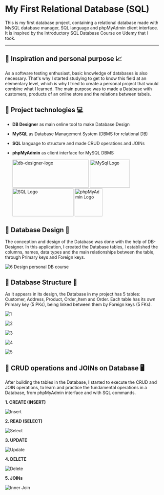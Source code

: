 # My First Relational Database (SQL)
This is my first database project, containing a relational database made with MySQL database manager, SQL language and phpMyAdmin client interface. It is inspired by the Introductory SQL Database Course on Udemy that I took. 


------



## :pushpin: Inspiration and personal purpose :chart_with_upwards_trend:
As a software testing enthusiast, basic knowledge of databases is also necessary. That's why I started studying to get to know this field at an elementary level, which is why I tried to create a personal project that would combine what I learned. The main purpose was to made a Database with customers, products of an online store and the relations between tabels.






## :pushpin: Project technologies :computer:
+ **DB Designer** as main online tool to make Database Design
+ **MySQL** as Database Management System (DBMS for relational DB)
+ **SQL** language to structure and made CRUD operations and JOINs
+ **phpMyAdmin** as client interface for MySQL DBMS

   <img alt="db-designer-logo" src="https://user-images.githubusercontent.com/115346533/209976690-4f0f036d-d482-4a85-9732-f46b25f795a3.png" width="250" height="91">   <img alt="MySql Logo" src="https://user-images.githubusercontent.com/115346533/209978789-90684d8c-656b-440f-ac19-9191ce645146.png" width="131" height="91">   <img alt="SQL Logo" src="https://user-images.githubusercontent.com/115346533/209977708-e343b93f-11da-4b96-9cfb-b1e05654063c.png" width="200" height="91">   <img alt="phpMyAdmin Logo" src="https://user-images.githubusercontent.com/115346533/209978321-8d8b5b86-c4a3-4ef7-8fc0-f744f89e2826.png" width="91" height="91">





## :pushpin: Database Design :art:
The conception and design of the Database was done with the help of DB-Designer. In this application, I created the Database tables, I established the columns, names, data types and the main relationships between the table, through Primary keys and Foreign keys.

   ![6  Design personal DB course](https://user-images.githubusercontent.com/115346533/209979867-b0a9c8a1-d180-4f3c-bc1c-f38200c49af2.jpg)






## :pushpin: Database Structure :wrench:
As it appears in its design, the Database in my project has 5 tables: Customer, Address, Product, Order_Item and Order. Each table has its own Primary key (5 PKs), being linked between them by Foreign keys (5 FKs).


![1](https://user-images.githubusercontent.com/115346533/209981011-77eeb303-4235-4726-bd0d-fc29077a3b3c.jpg)

![2](https://user-images.githubusercontent.com/115346533/209981038-19353057-bfa8-4f08-94fa-e597c0101165.jpg)

![3](https://user-images.githubusercontent.com/115346533/209981059-99f9e492-f22d-4cf8-be43-5326597ce5a3.jpg)

![4](https://user-images.githubusercontent.com/115346533/209981074-62c91ff8-3fb3-439b-8e3b-539c995fdfff.jpg)

![5](https://user-images.githubusercontent.com/115346533/209981092-7e731ba9-b981-40e3-965d-35247c6f5973.jpg)






## :pushpin: CRUD operations and JOINs on Database 🖥️
After building the tables in the Database, I started to execute the CRUD and JOIN operations, to learn and practice the fundamental operations in a Database, from phpMyAdmin interface and with SQL commands.

**1. CREATE (INSERT)**

![Insert](https://user-images.githubusercontent.com/115346533/210071610-e541adcd-d237-4990-b472-574ad478bddd.jpg)

**2. READ (SELECT)**

![Select](https://user-images.githubusercontent.com/115346533/210071625-a763624b-a79b-476f-94d1-dd4ce446bc43.jpg)

**3. UPDATE**

![Update](https://user-images.githubusercontent.com/115346533/210071642-b57e0628-fe0a-4d1b-849f-62c224c1f611.jpg)

**4. DELETE**

![Delete](https://user-images.githubusercontent.com/115346533/210071665-b8c64566-edba-4ea2-8cf3-5a28f97e5467.jpg)

**5. JOINs**

![Inner Join](https://user-images.githubusercontent.com/115346533/210071682-0297ff92-9f49-45f9-ac0a-993121327186.jpg)

